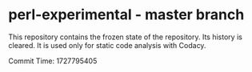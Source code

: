 # perl-experimental - master branch

This repository contains the frozen state of the repository.
Its history is cleared. It is used only for static code
analysis with Codacy.

Commit Time: 1727795405